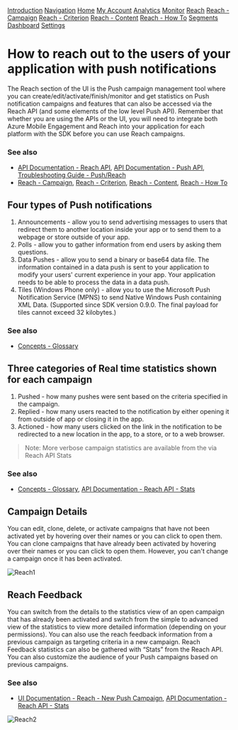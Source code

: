 <properties 
   pageTitle="Azure Mobile Engagement User Interface - Reach" 
   description="Learn how to reach out to the users of your application with push notifications using Azure Mobile Engagement" 
   services="mobile-engagement" 
   documentationCenter="" 
   authors="v-micada" 
   manager="dwrede" 
   editor=""/>

<tags
   ms.service="mobile-engagement"
   ms.devlang="na"
   ms.topic="article"
   ms.tgt_pltfrm="mobile-multiple"
   ms.workload="mobile" 
   ms.date="02/17/2015"
   ms.author="v-micada"/>

<div class="dev-center-tutorial-selector sublanding">
<a href="../mobile-engagement-user-interface" title="Introduction">Introduction</a>
<a href="../mobile-engagement-user-interface-navigation" title="Navigation">Navigation</a>
<a href="../mobile-engagement-user-interface-home/" title="Home">Home</a>
<a href="../mobile-engagement-user-interface-my-account" title="My Account">My Account</a>
<a href="../mobile-engagement-user-interface-analytics" title="Analytics">Analytics</a>
<a href="../mobile-engagement-user-interface-monitor" title="Monitor">Monitor</a>
<a href="../mobile-engagement-user-interface-reach" title="Reach">Reach</a>
<a href="../mobile-engagement-user-interface-reach-campaign" title="Reach-Campaign">Reach - Campaign</a>
<a href="../mobile-engagement-user-interface-reach-criterion" title="Reach-Criterion">Reach - Criterion</a>
<a href="../mobile-engagement-user-interface-reach-content" title="Reach-Content">Reach - Content</a>
<a href="../mobile-engagement-how-tos" title="Reach-How-To">Reach - How To</a>
<a href="../mobile-engagement-user-interface-segments" title="Segments">Segments</a>
<a href="../mobile-engagement-user-interface-dashboard" title="Dashboard">Dashboard</a>
<a href="../mobile-engagement-user-interface-settings" title="Settings">Settings</a>
</div>

# How to reach out to the users of your application with push notifications
The Reach section of the UI is the Push campaign management tool where you can create/edit/activate/finish/monitor and get statistics on Push notification campaigns and features that can also be accessed via the Reach API (and some elements of the low level Push API). Remember that whether you are using the APIs or the UI, you will need to integrate both Azure Mobile Engagement and Reach into your application for each platform with the SDK before you can use Reach campaigns.

### See also
-  [API Documentation - Reach API][Link 4], [API Documentation - Push API][Link 4], [Troubleshooting Guide - Push/Reach][Link 23]
-  [Reach - Campaign][Link 27], [Reach - Criterion][Link 28], [Reach - Content][Link 29], [Reach - How To][Link 3]
 
## Four types of Push notifications
1.    Announcements - allow you to send advertising messages to users that redirect them to another location inside your app or to send them to a webpage or store outside of your app. 
2.    Polls - allow you to gather information from end users by asking them questions.
3.    Data Pushes - allow you to send a binary or base64 data file. The information contained in a data push is sent to your application to modify your users' current experience in your app. Your application needs to be able to process the data in a data push.
4.    Tiles (Windows Phone only) - allow you to use the Microsoft Push Notification Service (MPNS) to send Native Windows Push containing XML Data. (Supported since SDK version 0.9.0. The final payload for tiles cannot exceed 32 kilobytes.)

### See also
-  [Concepts - Glossary][Link 6]

## Three categories of Real time statistics shown for each campaign
1.    Pushed - how many pushes were sent based on the criteria specified in the campaign. 
2.    Replied - how many users reacted to the notification by either opening it from outside of app or closing it in the app. 
3.    Actioned - how many users clicked on the link in the notification to be redirected to a new location in the app, to a store, or to a web browser. 

> Note: More verbose campaign statistics are available from the via Reach API Stats

### See also
-  [Concepts - Glossary][Link 6], [API Documentation - Reach API - Stats][Link 4]


## Campaign Details
You can edit, clone, delete, or activate campaigns that have not been activated yet by hovering over their names or you can click to open them. You can clone campaigns that have already been activated by hovering over their names or you can click to open them. However, you can't change a campaign once it has been activated.
 
![Reach1][18]

## Reach Feedback
You can switch from the details to the statistics view of an open campaign that has already been activated and switch from the simple to advanced view of the statistics to view more detailed information (depending on your permissions). You can also use the reach feedback information from a previous campaign as targeting criteria in a new campaign. Reach Feedback statistics can also be gathered with “Stats” from the Reach API. You can also customize the audience of your Push campaigns based on previous campaigns.


### See also 
-  [UI Documentation - Reach - New Push Campaign][27], [API Documentation - Reach API - Stats][Link 4]

![Reach2][19]

<!--Image references-->
[1]: ./media/mobile-engagement-user-interface-navigation/navigation1.png
[2]: ./media/mobile-engagement-user-interface-home/home1.png
[3]: ./media/mobile-engagement-user-interface-home/home2.png
[4]: ./media/mobile-engagement-user-interface-home/home3.png
[5]: ./media/mobile-engagement-user-interface-home/home4.png
[6]: ./media/mobile-engagement-user-interface-home/home5.png
[7]: ./media/mobile-engagement-user-interface-my-account/myaccount1.png
[8]: ./media/mobile-engagement-user-interface-my-account/myaccount2.png
[9]: ./media/mobile-engagement-user-interface-my-account/myaccount3.png
[10]: ./media/mobile-engagement-user-interface-analytics/analytics1.png
[11]: ./media/mobile-engagement-user-interface-analytics/analytics2.png
[12]: ./media/mobile-engagement-user-interface-analytics/analytics3.png
[13]: ./media/mobile-engagement-user-interface-analytics/analytics4.png
[14]: ./media/mobile-engagement-user-interface-monitor/monitor1.png
[15]: ./media/mobile-engagement-user-interface-monitor/monitor2.png
[16]: ./media/mobile-engagement-user-interface-monitor/monitor3.png
[17]: ./media/mobile-engagement-user-interface-monitor/monitor4.png
[18]: ./media/mobile-engagement-user-interface-reach/reach1.png
[19]: ./media/mobile-engagement-user-interface-reach/reach2.png
[20]: ./media/mobile-engagement-user-interface-reach-campaign/Reach-Campaign1.png
[21]: ./media/mobile-engagement-user-interface-reach-campaign/Reach-Campaign2.png
[22]: ./media/mobile-engagement-user-interface-reach-campaign/Reach-Campaign3.png
[23]: ./media/mobile-engagement-user-interface-reach-campaign/Reach-Campaign4.png
[24]: ./media/mobile-engagement-user-interface-reach-campaign/Reach-Campaign5.png
[25]: ./media/mobile-engagement-user-interface-reach-campaign/Reach-Campaign6.png
[26]: ./media/mobile-engagement-user-interface-reach-campaign/Reach-Campaign7.png
[27]: ./media/mobile-engagement-user-interface-reach-campaign/Reach-Campaign8.png
[28]: ./media/mobile-engagement-user-interface-reach-campaign/Reach-Campaign9.png
[29]: ./media/mobile-engagement-user-interface-reach-criterion/Reach-Criterion1.png
[30]: ./media/mobile-engagement-user-interface-reach-content/Reach-Content1.png
[31]: ./media/mobile-engagement-user-interface-reach-content/Reach-Content2.png
[32]: ./media/mobile-engagement-user-interface-reach-content/Reach-Content3.png
[33]: ./media/mobile-engagement-user-interface-reach-content/Reach-Content4.png
[34]: ./media/mobile-engagement-user-interface-dashboard/dashboard1.png
[35]: ./media/mobile-engagement-user-interface-segments/segments1.png
[36]: ./media/mobile-engagement-user-interface-segments/segments2.png
[37]: ./media/mobile-engagement-user-interface-segments/segments3.png
[38]: ./media/mobile-engagement-user-interface-segments/segments4.png
[39]: ./media/mobile-engagement-user-interface-segments/segments5.png
[40]: ./media/mobile-engagement-user-interface-segments/segments6.png
[41]: ./media/mobile-engagement-user-interface-segments/segments7.png
[42]: ./media/mobile-engagement-user-interface-segments/segments8.png
[43]: ./media/mobile-engagement-user-interface-segments/segments9.png
[44]: ./media/mobile-engagement-user-interface-segments/segments10.png
[45]: ./media/mobile-engagement-user-interface-segments/segments11.png
[46]: ./media/mobile-engagement-user-interface-settings/settings1.png
[47]: ./media/mobile-engagement-user-interface-settings/settings2.png
[48]: ./media/mobile-engagement-user-interface-settings/settings3.png
[49]: ./media/mobile-engagement-user-interface-settings/settings4.png
[50]: ./media/mobile-engagement-user-interface-settings/settings5.png
[51]: ./media/mobile-engagement-user-interface-settings/settings6.png
[52]: ./media/mobile-engagement-user-interface-settings/settings7.png
[53]: ./media/mobile-engagement-user-interface-settings/settings8.png
[54]: ./media/mobile-engagement-user-interface-settings/settings9.png
[55]: ./media/mobile-engagement-user-interface-settings/settings10.png
[56]: ./media/mobile-engagement-user-interface-settings/settings11.png
[57]: ./media/mobile-engagement-user-interface-settings/settings12.png
[58]: ./media/mobile-engagement-user-interface-settings/settings13.png

<!--Link references-->
[Link 1]: mobile-engagement-user-interface.md
[Link 2]: mobile-engagement-troubleshooting-guide.md
[Link 3]: mobile-engagement-how-tos.md
[Link 4]: http://go.microsoft.com/fwlink/?LinkID=525553
[Link 5]: http://go.microsoft.com/fwlink/?LinkID=525554
[Link 6]: http://go.microsoft.com/fwlink/?LinkId=525555
[Link 7]: https://account.windowsazure.com/PreviewFeatures
[Link 8]: https://social.msdn.microsoft.com/Forums/azure/home?forum=azuremobileengagement
[Link 9]: http://azure.microsoft.com/services/mobile-engagement/
[Link 10]: http://azure.microsoft.com/documentation/services/mobile-engagement/
[Link 11]: http://azure.microsoft.com/pricing/details/mobile-engagement/
[Link 12]: mobile-engagement-user-interface-navigation.md
[Link 13]: mobile-engagement-user-interface-home.md
[Link 14]: mobile-engagement-user-interface-my-account.md
[Link 15]: mobile-engagement-user-interface-analytics.md
[Link 16]: mobile-engagement-user-interface-monitor.md
[Link 17]: mobile-engagement-user-interface-reach.md
[Link 18]: mobile-engagement-user-interface-segments.md
[Link 19]: mobile-engagement-user-interface-dashboard.md
[Link 20]: mobile-engagement-user-interface-settings.md
[Link 21]: mobile-engagement-troubleshooting-guide-analytics.md
[Link 22]: mobile-engagement-troubleshooting-guide-apis.md
[Link 23]: mobile-engagement-troubleshooting-guide-push-reach.md
[Link 24]: mobile-engagement-troubleshooting-guide-service.md
[Link 25]: mobile-engagement-troubleshooting-guide-sdk.md
[Link 26]: mobile-engagement-troubleshooting-guide-sr-info.md
[Link 27]: mobile-engagement-user-interface-reach-campaign.md
[Link 28]: mobile-engagement-user-interface-reach-criterion.md
[Link 29]: mobile-engagement-user-interface-reach-content.md
